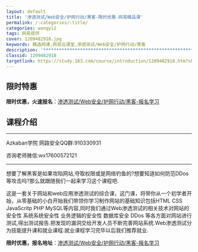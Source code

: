 ```yaml
---
layout: default
title: '渗透测试/Web安全/护网行动/黑客-限时优惠-网易精品课'
permalink: /:categories/:title/
categories: wangyi2
tags: 网易提供
cover: 1209482918.jpg
keywords: 精选网课,网易云课堂,渗透测试/Web安全/护网行动/黑客
description: '************************************************************'
classid: 1209482918
targetlink: https://study.163.com/course/introduction/1209482918.htm?share=1&shareId=1025206652&utm_campaign=share&utm_medium=iphoneShare&utm_source=&utm_u=1025206652
---
```


## 限时特惠

**限时优惠，火速报名**：[渗透测试/Web安全/护网行动/黑客-报名学习](https://study.163.com/course/introduction/1209482918.htm?share=1&shareId=1025206652&utm_campaign=share&utm_medium=iphoneShare&utm_source=&utm_u=1025206652)

## 课程介绍

***************************************************************************

Azkaban学院 网路安全QQ群:910330931

咨询老师微信:wx17600572121

***************************************************************************

想要了解黑客是如果攻陷网站,夺取权限或是网络钓鱼的?想要知道如何防范DDos等攻击吗?那么就跟随我们一起来学习这个课程吧.

这是一套关于网站和web应用渗透测试的综合课，这门课，将带你从一个初学者开始，从零基础的小白开始我们带领你学习制作网站的基础知识包括HTML CSS JavaScritp  PHP MySQL等内容,同时我们通过Web渗透测试的相关技术对网站的安全性 系统系统安全性  业务逻辑的安全性 数据库安全 DDos 等各方面对网站进行测试,得出测试报告.把发现的漏洞交给开发人员不断完善网站系统.Web渗透测试分为技能提升课和就业课程.就业课程学习完毕以后我们推荐就业.

**限时优惠，报名地址**：[渗透测试/Web安全/护网行动/黑客-报名学习](https://study.163.com/course/introduction/1209482918.htm?share=1&shareId=1025206652&utm_campaign=share&utm_medium=iphoneShare&utm_source=&utm_u=1025206652)

